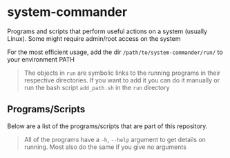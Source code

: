 # system-commander
Programs and scripts that perform useful actions on a system (usually Linux). Some might require admin/root access on the system

For the most efficient usage, add the dir `/path/to/system-commander/run/` to your environment PATH
> The objects in `run` are symbolic links to the running programs in their respective directories. If you want to add it you can do it manually or run the bash script `add_path.sh` in the `run` directory


## Programs/Scripts
Below are a list of the programs/scripts that are part of this repository.

> All of the programs have a `-h`, `--help` argument to get details on running. Most also do the same if you give no arguments
